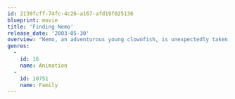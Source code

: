 ```yaml
---
id: 2139fcff-74fc-4c26-a167-afd19f025136
blueprint: movie
title: 'Finding Nemo'
release_date: '2003-05-30'
overview: "Nemo, an adventurous young clownfish, is unexpectedly taken from his Great Barrier Reef home to a dentist's office aquarium. It's up to his worrisome father Marlin and a friendly but forgetful fish Dory to bring Nemo home -- meeting vegetarian sharks, surfer dude turtles, hypnotic jellyfish, hungry seagulls, and more along the way."
genres:
  -
    id: 16
    name: Animation
  -
    id: 10751
    name: Family
---
```

